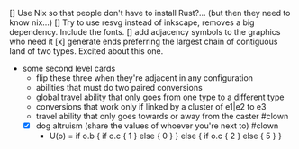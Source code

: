 [] Use Nix so that people don't have to install Rust?... (but then they need to know nix...)
[] Try to use resvg instead of inkscape, removes a big dependency. Include the fonts.
[] add adjacency symbols to the graphics who need it
[x] generate ends preferring the largest chain of contiguous land of two types. Excited about this one.

- some second level cards
    - flip these three when they're adjacent in any configuration
    - abilities that must do two paired conversions
    - global travel ability that only goes from one type to a different type
    - conversions that work only if linked by a cluster of e1|e2 to e3
    - travel ability that only goes towards or away from the caster #clown
    - [x] dog altruism (share the values of whoever you're next to) #clown
        - U(o) = if o.b { if o.c { 1 } else { 0 } } else { if o.c { 2 } else { 5 } }

